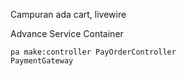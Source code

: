 Campuran ada cart, livewire

Advance
Service Container
```
pa make:controller PayOrderController
PaymentGateway
```
